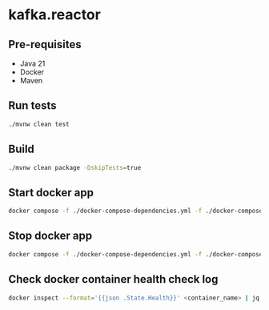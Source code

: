 # kafka.reactor

## Pre-requisites
 - Java 21
 - Docker
 - Maven

## Run tests
```bash
./mvnw clean test
```

## Build
```bash
./mvnw clean package -DskipTests=true
```

## Start docker app
```bash
docker compose -f ./docker-compose-dependencies.yml -f ./docker-compose-app.yml up --build -d
```

## Stop docker app
```bash
docker compose -f ./docker-compose-dependencies.yml -f ./docker-compose-app.yml down -v
```

## Check docker container health check log
```bash
docker inspect --format='{{json .State.Health}}' <container_name> | jq
```
